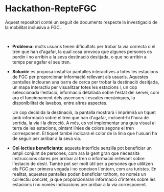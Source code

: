 # Hackathon-RepteFGC

Aquest repositori conté un seguit de documents respecte la investigació de la mobilitat inclusiva a FGC.

<br />

- **Problema:** molts usuaris tenen dificultats per trobar la via correcta o el tren que han d'agafar, la qual cosa provoca que algunes persones es perdin i no arribin a la seva destinació desitjada, o que no arribin a temps per agafar el seu tren.
- **Solució:** es proposa instal·lar pantalles interactives a totes les estacions de FGC per proporcionar informació rellevant als usuaris. Aquestes pantalles inclouran una barra de cerca per trobar la destinació desitjada, un mapa interactiu per visualitzar totes les estacions i, un cop seleccionada l'estació, informació detallada sobre l'estat del servei, com ara el funcionament dels ascensors i escales mecàniques, la disponibilitat de lavabos, entre altres aspectes.

  Un cop decidida la destinació, la pantalla mostrarà i imprimirà un tiquet amb informació sobre el tren que han d'agafar, incloent-hi l'hora de sortida, la via i la direcció. A més, es vol implementar una guia visual al terra de les estacions, pintant línies de colors segons el tren corresponent. El tiquet també indicarà el color de la línia que l'usuari ha de seguir per arribar a la seva via.

- **Col·lectius beneficiants:** aquesta interfície senzilla pot beneficiar un ampli conjunt de persones, com ara la gent gran que necessita instruccions clares per arribar al tren o informació rellevant sobre l'estació de destí. També pot ser molt útil per a persones que utilitzen els FGC per primera vegada i no coneixen l'entorn, com ara turistes. En realitat, aquestes pantalles poden beneficiar tothom, no només un col·lectiu concret, ja que proporcionaran informació d'interès sobre les estacions i no només indicacions per arribar a la via corresponent.
